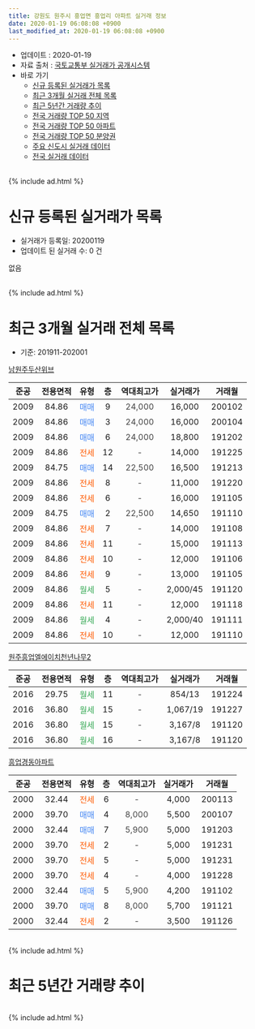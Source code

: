 ```yaml
---
title: 강원도 원주시 흥업면 흥업리 아파트 실거래 정보
date: 2020-01-19 06:08:08 +0900
last_modified_at: 2020-01-19 06:08:08 +0900
---
```


* 업데이트 : 2020-01-19
* 자료 출처 : [국토교통부 실거래가 공개시스템](http://rt.molit.go.kr)
* 바로 가기
    * [신규 등록된 실거래가 목록](#신규-등록된-실거래가-목록)
    * [최근 3개월 실거래 전체 목록](#최근-3개월-실거래-전체-목록)
    * [최근 5년간 거래량 추이](#최근-5년간-거래량-추이)
    * [전국 거래량 TOP 50 지역](https://apt-info.github.io/apt-trade-info/최근-3개월-전국에서-가장-거래가-많이-발생한-지역)
    * [전국 거래량 TOP 50 아파트](https://apt-info.github.io/apt-trade-info/최근-3개월-전국에서-가장-거래가-많이-발생한-아파트)
    * [전국 거래량 TOP 50 분양권](https://apt-info.github.io/apt-trade-info/최근-3개월-전국에서-가장-거래가-많이-발생한-분양권)
    * [주요 신도시 실거래 데이터](https://apt-info.github.io/apt-trade-info/주요-신도시)
    * [전국 실거래 데이터](https://apt-info.github.io/apt-trade-info/전국)
<br>
{% include ad.html %}
<br>

# 신규 등록된 실거래가 목록
* 실거래가 등록일: 20200119
* 업데이트 된 실거래 수: 0 건

없음

<br>
{% include ad.html %}
<br>

# 최근 3개월 실거래 전체 목록
* 기준: 201911-202001


[남원주두산위브](https://search.naver.com/search.naver?query=%EA%B0%95%EC%9B%90%EB%8F%84+%EC%9B%90%EC%A3%BC%EC%8B%9C+%ED%9D%A5%EC%97%85%EB%A9%B4+%ED%9D%A5%EC%97%85%EB%A6%AC+%EB%82%A8%EC%9B%90%EC%A3%BC%EB%91%90%EC%82%B0%EC%9C%84%EB%B8%8C)

|준공|전용면적|유형|층|역대최고가|실거래가|거래월|
|:---:|:---:|:---:|:---:|:---:|:---:|:---:|
|2009|84.86|<span style="color:#4285f3">매매</span>|9|<span style="color:#444444">24,000</span>|16,000|200102|
|2009|84.86|<span style="color:#4285f3">매매</span>|3|<span style="color:#444444">24,000</span>|16,000|200104|
|2009|84.86|<span style="color:#4285f3">매매</span>|6|<span style="color:#444444">24,000</span>|18,800|191202|
|2009|84.86|<span style="color:#ff5a00">전세</span>|12|<span style="color:#444444">-</span>|14,000|191225|
|2009|84.75|<span style="color:#4285f3">매매</span>|14|<span style="color:#444444">22,500</span>|16,500|191213|
|2009|84.86|<span style="color:#ff5a00">전세</span>|8|<span style="color:#444444">-</span>|11,000|191220|
|2009|84.86|<span style="color:#ff5a00">전세</span>|6|<span style="color:#444444">-</span>|16,000|191105|
|2009|84.75|<span style="color:#4285f3">매매</span>|2|<span style="color:#444444">22,500</span>|14,650|191110|
|2009|84.86|<span style="color:#ff5a00">전세</span>|7|<span style="color:#444444">-</span>|14,000|191108|
|2009|84.86|<span style="color:#ff5a00">전세</span>|11|<span style="color:#444444">-</span>|15,000|191113|
|2009|84.86|<span style="color:#ff5a00">전세</span>|10|<span style="color:#444444">-</span>|12,000|191106|
|2009|84.86|<span style="color:#ff5a00">전세</span>|9|<span style="color:#444444">-</span>|13,000|191105|
|2009|84.86|<span style="color:#34a853">월세</span>|5|<span style="color:#444444">-</span>|2,000/45|191120|
|2009|84.86|<span style="color:#ff5a00">전세</span>|11|<span style="color:#444444">-</span>|12,000|191118|
|2009|84.86|<span style="color:#34a853">월세</span>|4|<span style="color:#444444">-</span>|2,000/40|191111|
|2009|84.86|<span style="color:#ff5a00">전세</span>|10|<span style="color:#444444">-</span>|12,000|191110|

[원주흥업엘에이치천년나무2](https://search.naver.com/search.naver?query=%EA%B0%95%EC%9B%90%EB%8F%84+%EC%9B%90%EC%A3%BC%EC%8B%9C+%ED%9D%A5%EC%97%85%EB%A9%B4+%ED%9D%A5%EC%97%85%EB%A6%AC+%EC%9B%90%EC%A3%BC%ED%9D%A5%EC%97%85%EC%97%98%EC%97%90%EC%9D%B4%EC%B9%98%EC%B2%9C%EB%85%84%EB%82%98%EB%AC%B42)

|준공|전용면적|유형|층|역대최고가|실거래가|거래월|
|:---:|:---:|:---:|:---:|:---:|:---:|:---:|
|2016|29.75|<span style="color:#34a853">월세</span>|11|<span style="color:#444444">-</span>|854/13|191224|
|2016|36.80|<span style="color:#34a853">월세</span>|15|<span style="color:#444444">-</span>|1,067/19|191227|
|2016|36.80|<span style="color:#34a853">월세</span>|15|<span style="color:#444444">-</span>|3,167/8|191120|
|2016|36.80|<span style="color:#34a853">월세</span>|16|<span style="color:#444444">-</span>|3,167/8|191120|

[흥업경동아파트](https://search.naver.com/search.naver?query=%EA%B0%95%EC%9B%90%EB%8F%84+%EC%9B%90%EC%A3%BC%EC%8B%9C+%ED%9D%A5%EC%97%85%EB%A9%B4+%ED%9D%A5%EC%97%85%EB%A6%AC+%ED%9D%A5%EC%97%85%EA%B2%BD%EB%8F%99%EC%95%84%ED%8C%8C%ED%8A%B8)

|준공|전용면적|유형|층|역대최고가|실거래가|거래월|
|:---:|:---:|:---:|:---:|:---:|:---:|:---:|
|2000|32.44|<span style="color:#ff5a00">전세</span>|6|<span style="color:#444444">-</span>|4,000|200113|
|2000|39.70|<span style="color:#4285f3">매매</span>|4|<span style="color:#444444">8,000</span>|5,500|200107|
|2000|32.44|<span style="color:#4285f3">매매</span>|7|<span style="color:#444444">5,900</span>|5,000|191203|
|2000|39.70|<span style="color:#ff5a00">전세</span>|2|<span style="color:#444444">-</span>|5,000|191231|
|2000|39.70|<span style="color:#ff5a00">전세</span>|5|<span style="color:#444444">-</span>|5,000|191231|
|2000|39.70|<span style="color:#ff5a00">전세</span>|4|<span style="color:#444444">-</span>|4,000|191228|
|2000|32.44|<span style="color:#4285f3">매매</span>|5|<span style="color:#444444">5,900</span>|4,200|191102|
|2000|39.70|<span style="color:#4285f3">매매</span>|8|<span style="color:#444444">8,000</span>|5,700|191121|
|2000|32.44|<span style="color:#ff5a00">전세</span>|2|<span style="color:#444444">-</span>|3,500|191126|


<br>
{% include ad.html %}
<br>

# 최근 5년간 거래량 추이


<div style="width:100%;">
    <canvas id="deal_progress" height="200"></canvas>
</div>

<script>
new Chart(document.getElementById("deal_progress"), {
    type: 'line',
    data: {
        labels: ['201501','201502','201503','201504','201505','201506','201507','201508','201509','201510','201511','201512','201601','201602','201603','201604','201605','201606','201607','201608','201609','201610','201611','201612','201701','201702','201703','201704','201705','201706','201707','201708','201709','201710','201711','201712','201801','201802','201803','201804','201805','201806','201807','201808','201809','201810','201811','201812','201901','201902','201903','201904','201905','201906','201907','201908','201909','201910','201911','201912','202001'],
        datasets: [{
            label: '매매',
            pointRadius: 1,
            data: [6, 5, 12, 11, 7, 9, 19, 10, 10, 13, 4, 13, 3, 6, 13, 10, 16, 14, 10, 11, 10, 9, 6, 5, 9, 3, 8, 7, 2, 5, 10, 4, 5, 2, 5, 3, 7, 8, 0, 4, 5, 1, 3, 2, 6, 5, 2, 5, 2, 5, 4, 3, 1, 4, 3, 2, 1, 3, 3, 3, 3],
            borderColor: "rgba(255, 201, 14, 1)",
            backgroundColor: "rgba(255, 201, 14, 0.5)",
            fill: false,
            lineTension: 0
        },{
            label: '전월세',
            pointRadius: 1,
            data: [8, 10, 7, 5, 7, 7, 6, 8, 4, 7, 2, 5, 7, 23, 21, 6, 10, 14, 16, 9, 7, 40, 12, 9, 7, 17, 11, 6, 8, 8, 3, 9, 5, 8, 8, 4, 8, 8, 6, 8, 8, 3, 4, 8, 6, 6, 50, 10, 5, 16, 9, 10, 17, 7, 2, 10, 5, 12, 12, 7, 1],
            borderColor: "rgba(0, 141, 185, 1)",
            backgroundColor: "rgba(0, 141, 185, 0.5)",
            fill: false,
            lineTension: 0
        }
        ]
    },
    options: {
        responsive: true,
        title: {
            display: false
        },
        tooltips: {
            mode: 'index',
            intersect: false
        },
        hover: {
            mode: 'nearest',
            intersect: true
        },
        scales: {
            xAxes: [{
                display: true,
                scaleLabel: {
                    display: true,
                    labelString: '년/월'
                }
            }],
            yAxes: [{
                display: true,
                ticks: {
                    suggestedMin: 0,
                },
                scaleLabel: {
                    display: true,
                    labelString: '실거래 수'
                }
            }]
        }
    }
});

</script>


<br>
{% include ad.html %}
<br>

